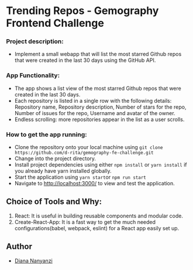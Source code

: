 # Trending Repos - Gemography Frontend Challenge

### Project description:
 - Implement a small webapp that will list the most starred Github repos that were created in the last 30 days using the GitHub API.

### App Functionality:
- The app shows a list view of the most starred Github repos that were created in the last 30 days.
- Each repository is listed in a single row with the following details: Repository name, Repository description, Number of stars for the repo, Number of issues for the repo, Username and avatar of the owner.
- Endless scrolling: more repositories appear in the list as a user scrolls. 

### How to get the app running:

- Clone the repository onto your local machine using `git clone https://github.com/d-rita/gemography-fe-challenge.git`
- Change into the project directory. 
- Install project dependencies using either `npm install` or `yarn install` if you already have yarn installed globally.
- Start the application using `yarn start`or `npm run start`
- Navigate to [http://localhost:3000/](http://localhost:3000/) to view and test the application.

## Choice of Tools and Why:

1. React: It is useful in building reusable components and modular code.
2. Create-React-App: It is a fast way to get the much needed configurations(babel, webpack, eslint) for a React app easily set up.

## Author

* [Diana Nanyanzi](https://github.com/d-rita)

